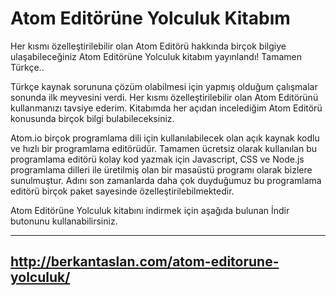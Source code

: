 # Atom Editörüne Yolculuk Kitabım
Her kısmı özelleştirilebilir olan Atom Editörü hakkında birçok bilgiye ulaşabileceğiniz Atom Editörüne Yolculuk kitabım yayınlandı! Tamamen Türkçe..

Türkçe kaynak sorununa çözüm olabilmesi için yapmış olduğum çalışmalar sonunda ilk meyvesini verdi. Her kısmı özelleştirilebilir olan Atom Editörünü kullanmanızı tavsiye ederim. Kitabımda her açıdan incelediğim Atom Editörü konusunda birçok bilgi bulabileceksiniz.

Atom.io birçok programlama dili için kullanılabilecek olan açık kaynak kodlu ve hızlı bir programlama editörüdür. Tamamen ücretsiz olarak kullanılan bu programlama editörü kolay kod yazmak için Javascript, CSS ve Node.js programlama dilleri ile üretilmiş olan bir masaüstü programı olarak bizlere sunulmuştur. Adını son zamanlarda daha çok duyduğumuz bu programlama editörü birçok paket sayesinde özelleştirilebilmektedir.

Atom Editörüne Yolculuk kitabını indirmek için aşağıda bulunan İndir butonunu kullanabilirsiniz.

------------------------------------------------
http://berkantaslan.com/atom-editorune-yolculuk/
------------------------------------------------
